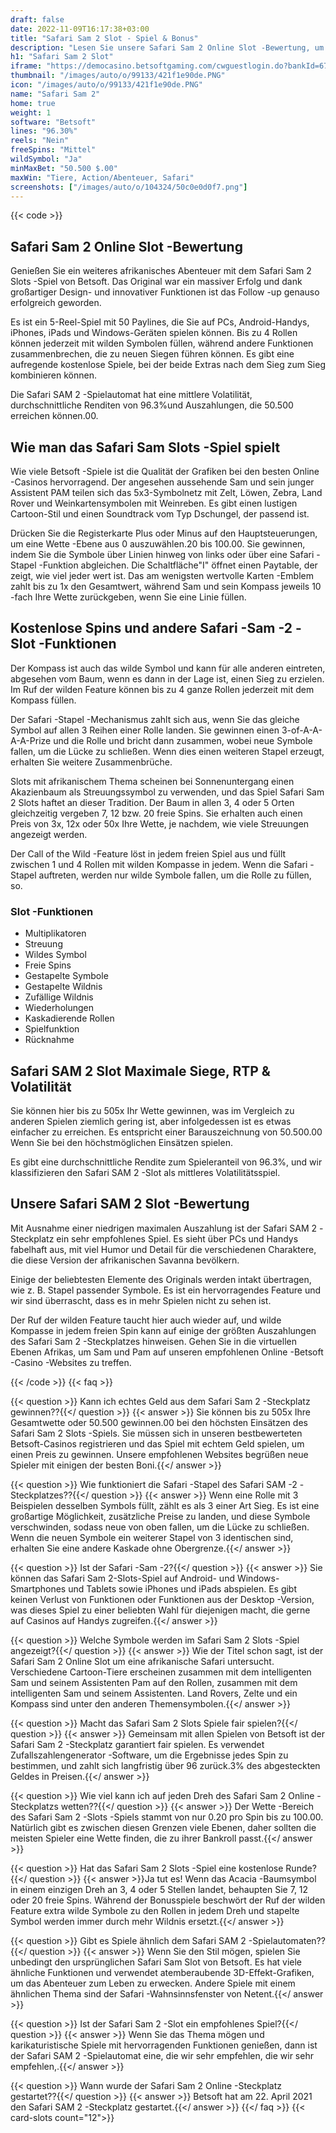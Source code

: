 ```yaml
---
draft: false
date: 2022-11-09T16:17:38+03:00
title: "Safari Sam 2 Slot - Spiel & Bonus"
description: "Lesen Sie unsere Safari Sam 2 Online Slot -Bewertung, um die Funktionen, RTP und Volatilität zu entdecken. Wir werden uns auch ansehen, wo wir es mit den größten Casino -Boni spielen können."
h1: "Safari Sam 2 Slot"
iframe: "https://democasino.betsoftgaming.com/cwguestlogin.do?bankId=675&CDN=AUTO&gameId=841"
thumbnail: "/images/auto/o/99133/421f1e90de.PNG"
icon: "/images/auto/o/99133/421f1e90de.PNG"
name: "Safari Sam 2"
home: true
weight: 1
software: "Betsoft"
lines: "96.30%"
reels: "Nein"
freeSpins: "Mittel"
wildSymbol: "Ja"
minMaxBet: "50.500 $.00"
maxWin: "Tiere, Action/Abenteuer, Safari"
screenshots: ["/images/auto/o/104324/50c0e0d0f7.png"]
---
```


{{< code >}}<h2>Safari Sam 2 Online Slot -Bewertung</h2><p>Genießen Sie ein weiteres afrikanisches Abenteuer mit dem Safari Sam 2 Slots -Spiel von Betsoft. Das Original war ein massiver Erfolg und dank großartiger Design- und innovativer Funktionen ist das Follow -up genauso erfolgreich geworden.</p><p>Es ist ein 5-Reel-Spiel mit 50 Paylines, die Sie auf PCs, Android-Handys, iPhones, iPads und Windows-Geräten spielen können. Bis zu 4 Rollen können jederzeit mit wilden Symbolen füllen, während andere Funktionen zusammenbrechen, die zu neuen Siegen führen können. Es gibt eine aufregende kostenlose Spiele, bei der beide Extras nach dem Sieg zum Sieg kombinieren können.</p><p>Die Safari SAM 2 -Spielautomat hat eine mittlere Volatilität, durchschnittliche Renditen von 96.3%und Auszahlungen, die 50.500 erreichen können.00.</p><h2>Wie man das Safari Sam Slots -Spiel spielt</h2><p>Wie viele Betsoft -Spiele ist die Qualität der Grafiken bei den besten Online -Casinos hervorragend. Der angesehen aussehende Sam und sein junger Assistent PAM teilen sich das 5x3-Symbolnetz mit Zelt, Löwen, Zebra, Land Rover und Weinkartensymbolen mit Weinreben. Es gibt einen lustigen Cartoon-Stil und einen Soundtrack vom Typ Dschungel, der passend ist.</p><p>Drücken Sie die Registerkarte Plus oder Minus auf den Hauptsteuerungen, um eine Wette -Ebene aus 0 auszuwählen.20 bis 100.00. Sie gewinnen, indem Sie die Symbole über Linien hinweg von links oder über eine Safari -Stapel -Funktion abgleichen. Die Schaltfläche"I" öffnet einen Paytable, der zeigt, wie viel jeder wert ist. Das am wenigsten wertvolle Karten -Emblem zahlt bis zu 1x den Gesamtwert, während Sam und sein Kompass jeweils 10 -fach Ihre Wette zurückgeben, wenn Sie eine Linie füllen.</p><h2>Kostenlose Spins und andere Safari -Sam -2 -Slot -Funktionen</h2><p>Der Kompass ist auch das wilde Symbol und kann für alle anderen eintreten, abgesehen vom Baum, wenn es dann in der Lage ist, einen Sieg zu erzielen. Im Ruf der wilden Feature können bis zu 4 ganze Rollen jederzeit mit dem Kompass füllen.</p><p>Der Safari -Stapel -Mechanismus zahlt sich aus, wenn Sie das gleiche Symbol auf allen 3 Reihen einer Rolle landen. Sie gewinnen einen 3-of-A-A-A-A-Prize und die Rolle und bricht dann zusammen, wobei neue Symbole fallen, um die Lücke zu schließen. Wenn dies einen weiteren Stapel erzeugt, erhalten Sie weitere Zusammenbrüche.</p><p>Slots mit afrikanischem Thema scheinen bei Sonnenuntergang einen Akazienbaum als Streuungssymbol zu verwenden, und das Spiel Safari Sam 2 Slots haftet an dieser Tradition. Der Baum in allen 3, 4 oder 5 Orten gleichzeitig vergeben 7, 12 bzw. 20 freie Spins. Sie erhalten auch einen Preis von 3x, 12x oder 50x Ihre Wette, je nachdem, wie viele Streuungen angezeigt werden.</p><p>Der Call of the Wild -Feature löst in jedem freien Spiel aus und füllt zwischen 1 und 4 Rollen mit wilden Kompasse in jedem. Wenn die Safari -Stapel auftreten, werden nur wilde Symbole fallen, um die Rolle zu füllen, so.</p><h3>
Slot -Funktionen</h3><ul>
<li></span>
Multiplikatoren</li>
<li></span>
Streuung</li>
<li></span>
Wildes Symbol</li>
<li></span>
Freie Spins</li>
<li></span>
Gestapelte Symbole</li>
<li></span>
Gestapelte Wildnis</li>
<li></span>
Zufällige Wildnis</li>
<li></span>
Wiederholungen</li>
<li></span>
Kaskadierende Rollen</li>
<li></span>
Spielfunktion</li>
<li></span>
Rücknahme</li></ul><h2>Safari SAM 2 Slot Maximale Siege, RTP & Volatilität</h2><p>Sie können hier bis zu 505x Ihr Wette gewinnen, was im Vergleich zu anderen Spielen ziemlich gering ist, aber infolgedessen ist es etwas einfacher zu erreichen. Es entspricht einer Barauszeichnung von 50.500.00 Wenn Sie bei den höchstmöglichen Einsätzen spielen.</p><p>Es gibt eine durchschnittliche Rendite zum Spieleranteil von 96.3%, und wir klassifizieren den Safari SAM 2 -Slot als mittleres Volatilitätsspiel.</p><h2>Unsere Safari SAM 2 Slot -Bewertung</h2><p>Mit Ausnahme einer niedrigen maximalen Auszahlung ist der Safari SAM 2 -Steckplatz ein sehr empfohlenes Spiel. Es sieht über PCs und Handys fabelhaft aus, mit viel Humor und Detail für die verschiedenen Charaktere, die diese Version der afrikanischen Savanna bevölkern.</p><p>Einige der beliebtesten Elemente des Originals werden intakt übertragen, wie z. B. Stapel passender Symbole. Es ist ein hervorragendes Feature und wir sind überrascht, dass es in mehr Spielen nicht zu sehen ist.</p><p>Der Ruf der wilden Feature taucht hier auch wieder auf, und wilde Kompasse in jedem freien Spin kann auf einige der größten Auszahlungen des Safari Sam 2 -Steckplatzes hinweisen. Gehen Sie in die virtuellen Ebenen Afrikas, um Sam und Pam auf unseren empfohlenen Online -Betsoft -Casino -Websites zu treffen.</p>
{{< /code >}}
{{< faq >}}

{{< question >}} Kann ich echtes Geld aus dem Safari Sam 2 -Steckplatz gewinnen??{{</ question >}}
{{< answer >}} Sie können bis zu 505x Ihre Gesamtwette oder 50.500 gewinnen.00 bei den höchsten Einsätzen des Safari Sam 2 Slots -Spiels. Sie müssen sich in unseren bestbewerteten Betsoft-Casinos registrieren und das Spiel mit echtem Geld spielen, um einen Preis zu gewinnen. Unsere empfohlenen Websites begrüßen neue Spieler mit einigen der besten Boni.{{</ answer >}}

{{< question >}} Wie funktioniert die Safari -Stapel des Safari SAM -2 -Steckplatzes??{{</ question >}}
{{< answer >}} Wenn eine Rolle mit 3 Beispielen desselben Symbols füllt, zählt es als 3 einer Art Sieg. Es ist eine großartige Möglichkeit, zusätzliche Preise zu landen, und diese Symbole verschwinden, sodass neue von oben fallen, um die Lücke zu schließen. Wenn die neuen Symbole ein weiterer Stapel von 3 identischen sind, erhalten Sie eine andere Kaskade ohne Obergrenze.{{</ answer >}}

{{< question >}} Ist der Safari -Sam -2?{{</ question >}}
{{< answer >}} Sie können das Safari Sam 2-Slots-Spiel auf Android- und Windows-Smartphones und Tablets sowie iPhones und iPads abspielen. Es gibt keinen Verlust von Funktionen oder Funktionen aus der Desktop -Version, was dieses Spiel zu einer beliebten Wahl für diejenigen macht, die gerne auf Casinos auf Handys zugreifen.{{</ answer >}}

{{< question >}} Welche Symbole werden im Safari Sam 2 Slots -Spiel angezeigt?{{</ question >}}
{{< answer >}} Wie der Titel schon sagt, ist der Safari Sam 2 Online Slot um eine afrikanische Safari untersucht. Verschiedene Cartoon-Tiere erscheinen zusammen mit dem intelligenten Sam und seinem Assistenten Pam auf den Rollen, zusammen mit dem intelligenten Sam und seinem Assistenten. Land Rovers, Zelte und ein Kompass sind unter den anderen Themensymbolen.{{</ answer >}}

{{< question >}} Macht das Safari Sam 2 Slots Spiele fair spielen?{{</ question >}}
{{< answer >}} Gemeinsam mit allen Spielen von Betsoft ist der Safari Sam 2 -Steckplatz garantiert fair spielen. Es verwendet Zufallszahlengenerator -Software, um die Ergebnisse jedes Spin zu bestimmen, und zahlt sich langfristig über 96 zurück.3% des abgesteckten Geldes in Preisen.{{</ answer >}}

{{< question >}} Wie viel kann ich auf jeden Dreh des Safari Sam 2 Online -Steckplatzs wetten??{{</ question >}}
{{< answer >}} Der Wette -Bereich des Safari Sam 2 -Slots -Spiels stammt von nur 0.20 pro Spin bis zu 100.00. Natürlich gibt es zwischen diesen Grenzen viele Ebenen, daher sollten die meisten Spieler eine Wette finden, die zu ihrer Bankroll passt.{{</ answer >}}

{{< question >}} Hat das Safari Sam 2 Slots -Spiel eine kostenlose Runde?{{</ question >}}
{{< answer >}}Ja tut es! Wenn das Acacia -Baumsymbol in einem einzigen Dreh an 3, 4 oder 5 Stellen landet, behaupten Sie 7, 12 oder 20 freie Spins. Während der Bonusspiele beschwört der Ruf der wilden Feature extra wilde Symbole zu den Rollen in jedem Dreh und stapelte Symbol werden immer durch mehr Wildnis ersetzt.{{</ answer >}}

{{< question >}} Gibt es Spiele ähnlich dem Safari SAM 2 -Spielautomaten??{{</ question >}}
{{< answer >}} Wenn Sie den Stil mögen, spielen Sie unbedingt den ursprünglichen Safari Sam Slot von Betsoft. Es hat viele ähnliche Funktionen und verwendet atemberaubende 3D-Effekt-Grafiken, um das Abenteuer zum Leben zu erwecken. Andere Spiele mit einem ähnlichen Thema sind der Safari -Wahnsinnsfenster von Netent.{{</ answer >}}

{{< question >}} Ist der Safari Sam 2 -Slot ein empfohlenes Spiel?{{</ question >}}
{{< answer >}} Wenn Sie das Thema mögen und karikaturistische Spiele mit hervorragenden Funktionen genießen, dann ist der Safari SAM 2 -Spielautomat eine, die wir sehr empfehlen, die wir sehr empfehlen,.{{</ answer >}}

{{< question >}} Wann wurde der Safari Sam 2 Online -Steckplatz gestartet??{{</ question >}}
{{< answer >}} Betsoft hat am 22. April 2021 den Safari SAM 2 -Steckplatz gestartet.{{</ answer >}}
{{</ faq >}}
{{< card-slots count="12">}}